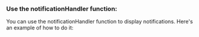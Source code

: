 ### Use the notificationHandler function:

You can use the notificationHandler function 
to display notifications. 
Here's an example of how to do it: